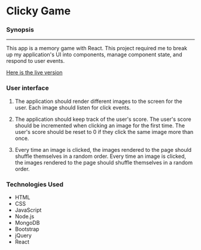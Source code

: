 #  Clicky Game

### Synopsis
***
This app is a memory game with React. This project required me to break up my application's UI into components, manage component state, and respond to user events. 

[Here is the live version](https:#)

### User interface


1. The application should render different images to the screen for the user. Each image should listen for click events.

2. The application should keep track of the user's score. The user's score should be incremented when clicking an image for the first time. The user's score should be reset to 0 if they click the same image more than once.

3. Every time an image is clicked, the images rendered to the page should shuffle themselves in a random order. Every time an image is clicked, the images rendered to the page should shuffle themselves in a random order.

### Technologies Used
- HTML
- CSS
- JavaScript
- Node.js
- MongoDB
- Bootstrap
- jQuery
- React

